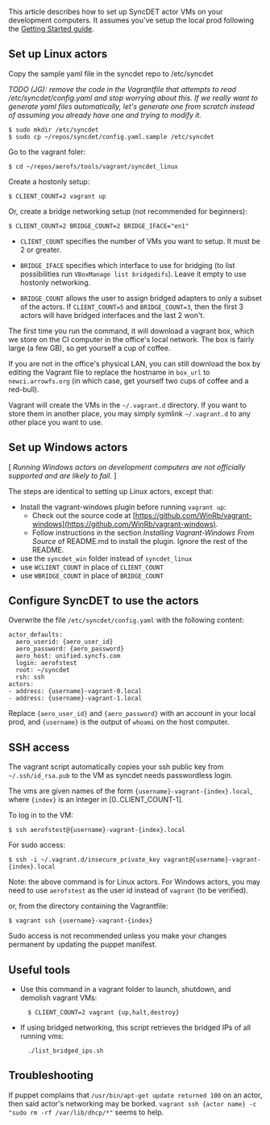 
This article describes how to set up SyncDET actor VMs on your development computers. It assumes you've setup the local prod following the [Getting Started guide](get_started.html).

Set up Linux actors
---

Copy the sample yaml file in the syncdet repo to /etc/syncdet

*TODO (JG): remove the code in the Vagrantfile that attempts to read /etc/syncdet/config.yaml and stop worrying about this. If we really want to generate yaml files automatically, let's generate one from scratch instead of assuming you already have one and trying to modify it.*

    $ sudo mkdir /etc/syncdet
    $ sudo cp ~/repos/syncdet/config.yaml.sample /etc/syncdet

Go to the vagrant foler:

    $ cd ~/repos/aerofs/tools/vagrant/syncdet_linux
    
Create a hostonly setup:

    $ CLIENT_COUNT=2 vagrant up

Or, create a bridge networking setup (not recommended for beginners):
    
    $ CLIENT_COUNT=2 BRIDGE_COUNT=2 BRIDGE_IFACE="en1"

- `CLIENT_COUNT` specifies the number of VMs you want to setup. It must be 2 or greater.

- `BRIDGE_IFACE` specifies which interface to use for bridging (to
list possibilities run `VBoxManage list bridgedifs`). Leave it empty to use
hostonly networking.

- `BRIDGE_COUNT` allows the user to assign bridged adapters to only a subset of
the actors. If `CLIENT_COUNT=5` and `BRIDGE_COUNT=3`, then the first 3 actors will have
bridged interfaces and the last 2 won't.

The first time you run the command, it will download a vagrant box, which we store on the CI computer in the office's local network. The box is fairly large (a few GB), so get yourself a cup of coffee.

If you are not in the office's physical LAN, you can still download the box by editing the Vagrant file to replace the hostname in `box_url` to `newci.arrowfs.org` (in which case, get yourself two cups of coffee and a red-bull).

Vagrant will create the VMs in the `~/.vagrant.d` directory. If you want to store them in 
another place, you may simply symlink `~/.vagrant.d` to any other place you want to use.

Set up Windows actors
---

[ *Running Windows actors on development computers are not officially supported and are likely to fail.* ]

The steps are identical to setting up Linux actors, except that:

- Install the vagrant-windows plugin before running `vagrant up`:
  - Check out the source code at [https://github.com/WinRb/vagrant-windows](https://github.com/WinRb/vagrant-windows).
  - Follow instructions in the section *Installing Vagrant-Windows From Source* of README.md to install the plugin. Ignore the rest of the README.
- use the `syncdet_win` folder instead of `syncdet_linux`
- use `WCLIENT_COUNT` in place of `CLIENT_COUNT`
- use `WBRIDGE_COUNT` in place of `BRIDGE_COUNT`


Configure SyncDET to use the actors
---

Overwrite the file `/etc/syncdet/config.yaml` with the following content:

```
actor_defaults:
  aero_userid: {aero_user_id}
  aero_password: {aero_password}
  aero_host: unified.syncfs.com
  login: aerofstest
  root: ~/syncdet
  rsh: ssh
actors:
- address: {username}-vagrant-0.local
- address: {username}-vagrant-1.local
```

Replace `{aero_user_id}` and `{aero_password}` with an account in your local prod, and `{username}` is the output of `whoami` on the host computer.

SSH access
---

The vagrant script automatically copies your ssh public key from `~/.ssh/id_rsa.pub`
to the VM as syncdet needs passwordless login.

The vms are given names of the form `{username}-vagrant-{index}.local`, where `{index}` is an integer in [0..CLIENT_COUNT-1].

To log in to the VM:

    $ ssh aerofstest@{username}-vagrant-{index}.local

For sudo access:

    $ ssh -i ~/.vagrant.d/insecure_private_key vagrant@{username}-vagrant-{index}.local

Note: the above command is for Linux actors. For Windows actors, you may need to use `aerofstest` as the user id instead of `vagrant` (to be verified).

or, from the directory containing the Vagrantfile:

    $ vagrant ssh {username}-vagrant-{index}

Sudo access is not recommended unless you make your changes permanent by updating the puppet manifest.

Useful tools
---

- Use this command in a vagrant folder to launch, shutdown, and demolish vagrant VMs:

        $ CLIENT_COUNT=2 vagrant {up,halt,destroy}

- If using bridged networking, this script retrieves the bridged IPs of all running vms:

        ./list_bridged_ips.sh

Troubleshooting
---

If puppet complains that `/usr/bin/apt-get update returned 100` on an actor,
then said actor's networking may be borked. `vagrant ssh {actor name} -c "sudo
rm -rf /var/lib/dhcp/*"` seems to help.
